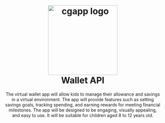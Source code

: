 <h1 align="center">
  <img alt="cgapp logo" src="https://raw.githubusercontent.com/create-go-app/cli/master/.github/images/cgapp_logo%402x.png" width="224px"/><br/>
  Wallet API
  </h1>
<p align="center">
The virtual wallet app will allow kids to manage their allowance and savings in a virtual environment. The app will provide features such as setting savings goals, tracking spending, and earning rewards for meeting financial milestones. The app will be designed to be engaging, visually appealing, and easy to use. It will be suitable for children aged 8 to 12 years old.
</p>
